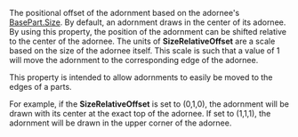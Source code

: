The positional offset of the adornment based on the adornee's [BasePart.Size](https://developer.roblox.com/en-us/api-reference/property/BasePart/Size). By default, an adornment draws in the center of its adornee. By using this property, the position of the adornment can be shifted relative to the center of the adornee. The units of **SizeRelativeOffset** are a scale based on the size of the adornee itself. This scale is such that a value of 1 will move the adornment to the corresponding edge of the adornee.

This property is intended to allow adornments to easily be moved to the edges of a parts.

For example, if the **SizeRelativeOffset** is set to (0,1,0), the adornment will be drawn with its center at the exact top of the adornee. If set to (1,1,1), the adornment will be drawn in the upper corner of the adornee.
